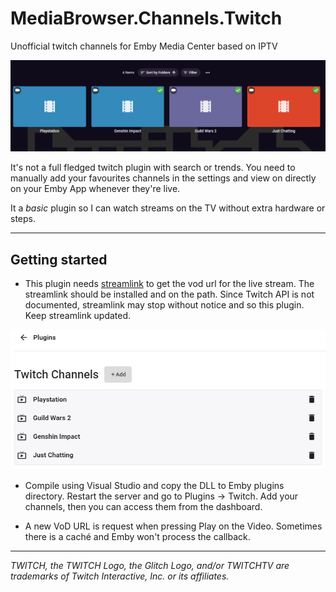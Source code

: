 # MediaBrowser.Channels.Twitch
Unofficial twitch channels for Emby Media Center based on IPTV
 
![Dashboard](img/dashboard.png)

It's not a full fledged twitch plugin with search or trends. You need to manually add your favourites channels in the settings and view on directly on your Emby App whenever they're live.

It a _basic_ plugin so I can watch streams on the TV without extra hardware or steps.

---
## Getting started


- This plugin needs [streamlink](https://github.com/streamlink/streamlink) to get the vod url for the live stream. The streamlink should be installed and on the path. Since Twitch API is not documented, streamlink may stop without notice and so this plugin. Keep streamlink updated.

![Dashboard](img/twitch_add.png)

- Compile using Visual Studio and copy the DLL to Emby plugins directory. Restart the server and go to Plugins -> Twitch. Add your channels, then you can access them from the dashboard.

- A new VoD URL is request when pressing Play on the Video. Sometimes there is a caché and Emby won't process the callback.


---

_TWITCH, the TWITCH Logo, the Glitch Logo, and/or TWITCHTV are trademarks of Twitch Interactive, Inc. or its affiliates._




